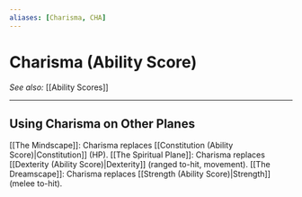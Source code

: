 ```yaml
---
aliases: [Charisma, CHA]
---
```

# Charisma (Ability Score)
*See also:* [[Ability Scores]]
___
## Using Charisma on Other Planes
[[The Mindscape]]: Charisma replaces [[Constitution (Ability Score)|Constitution]] (HP).
[[The Spiritual Plane]]: Charisma replaces [[Dexterity (Ability Score)|Dexterity]] (ranged to-hit, movement).
[[The Dreamscape]]: Charisma replaces [[Strength (Ability Score)|Strength]] (melee to-hit).
